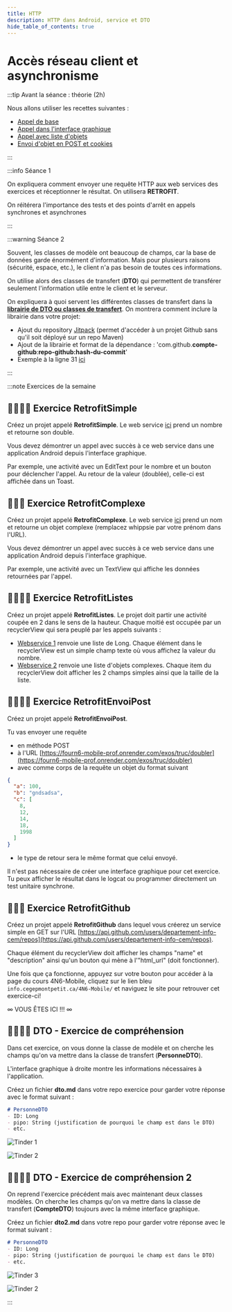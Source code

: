 ```yaml
---
title: HTTP
description: HTTP dans Android, service et DTO
hide_table_of_contents: true
---
```


# Accès réseau client et asynchronisme

<Row>

<Column>

:::tip Avant la séance : théorie (2h)

Nous allons utiliser les recettes suivantes :
- [Appel de base](../recettes/retrofit-01-base)
- [Appel dans l'interface graphique](../recettes/retrofit-02-objet)
- [Appel avec liste d'objets](../recettes/retrofit-03-liste)
- [Envoi d'objet en POST et cookies](../recettes/retrofit-04-cookie)


:::

</Column>

<Column>

:::info Séance 1

On expliquera comment envoyer une requête HTTP aux web services des exercices et réceptionner le résultat. On utilisera **RETROFIT**.

On réitérera l'importance des tests et des points d'arrêt en appels synchrones et asynchrones

:::

:::warning Séance 2

Souvent, les classes de modèle ont beaucoup de champs, car la base de données garde énormément d'information. Mais pour plusieurs raisons (sécurité, espace, etc.), le client n'a pas besoin de toutes ces informations.

On utilise alors des classes de transfert (**DTO**) qui permettent de transférer seulement l'information utile entre le client et le serveur.

On expliquera à quoi servent les différentes classes de transfert dans la **[librairie de DTO ou classes de transfert](https://github.com/departement-info-cem/KickMyB-Library)**. On montrera comment inclure la librairie dans votre projet:

- Ajout du repository [Jitpack](https://jitpack.io/) (permet d'accéder à un projet Github sans qu'il soit déployé sur un repo Maven)
- Ajout de la librairie et format de la dépendance : 'com.github.**compte-github**:**repo-github:hash-du-commit**'
- Exemple à la ligne 31 [ici](https://github.com/departement-info-cem/KickMyB-Server/blob/e0ac94e8d75921f83fd1302ac415cb4c81cb9794/build.gradle#L31)

:::

</Column>

</Row>

:::note Exercices de la semaine

## 👨‍🎓👨‍🎓 Exercice RetrofitSimple
Créez un projet appelé **RetrofitSimple**. Le web service [ici](https://fourn6-mobile-prof.onrender.com/exos/long/double/4) prend un nombre et retourne son double.

Vous devez démontrer un appel avec succès à ce web service dans une application Android depuis l'interface graphique.

Par exemple, une activité avec un EditText pour le nombre et un bouton pour déclencher l'appel. Au retour de la valeur (doublée), celle-ci est affichée dans un Toast.

## 👨‍🎓🤖 Exercice RetrofitComplexe

Créez un projet appelé **RetrofitComplexe**. Le web service [ici](https://fourn6-mobile-prof.onrender.com/exos/truc/complexe?name=whippsie) prend un nom et retourne un objet complexe (remplacez whippsie par votre prénom dans l'URL).

Vous devez démontrer un appel avec succès à ce web service dans une application Android depuis l'interface graphique.

Par exemple, une activité avec un TextView qui affiche les données retournées par l'appel.

## 👨‍🎓👨‍🎓 Exercice RetrofitListes

Créez un projet appelé **RetrofitListes**. Le projet doit partir une activité coupée en 2 dans le sens de la hauteur. Chaque moitié est occupée par un recyclerView qui sera peuplé par les appels suivants :

- [Webservice 1](https://fourn6-mobile-prof.onrender.com/exos/long/list) renvoie une liste de Long. Chaque élément dans le recyclerView est un simple champ texte où vous affichez la valeur du nombre.
- [Webservice 2](https://fourn6-mobile-prof.onrender.com/exos/truc/list) renvoie une liste d'objets complexes. Chaque item du recyclerView doit afficher les 2 champs simples ainsi que la taille de la liste.

## 👨‍🎓👨‍🎓 Exercice RetrofitEnvoiPost

Créez un projet appelé **RetrofitEnvoiPost**.

Tu vas envoyer une requête 
- en méthode POST 
- à l'URL [https://fourn6-mobile-prof.onrender.com/exos/truc/doubler](https://fourn6-mobile-prof.onrender.com/exos/truc/doubler) 
- avec comme corps de la requête un objet du format suivant
```json showLineNumbers
{
  "a": 100,
  "b": "gndsadsa",
  "c": [
    8,
    12,
    14,
    18,
    1998
  ]
}
```
- le type de retour sera le même format que celui envoyé.

Il n'est pas nécessaire de créer une interface graphique pour cet exercice. Tu peux afficher le résultat dans le logcat ou programmer directement un test unitaire synchrone.

## 👨‍🎓🤖 Exercice RetrofitGithub

Créez un projet appelé **RetrofitGithub** dans lequel vous créerez un service simple en GET sur l'URL [https://api.github.com/users/departement-info-cem/repos](https://api.github.com/users/departement-info-cem/repos).

Chaque élément du recyclerView doit afficher les champs "name" et "description" ainsi qu'un bouton qui mène à l'"html_url" (doit fonctionner).

Une fois que ça fonctionne, appuyez sur votre bouton pour accéder à la page du cours 4N6-Mobile, cliquez sur le lien bleu `info.cegepmontpetit.ca/4N6-Mobile/` et naviguez le site pour retrouver cet exercice-ci!

<span className="mobile-only">∞ VOUS ÊTES ICI !!! ∞</span>

## 👨‍🎓👨‍🎓 DTO - Exercice de compréhension

Dans cet exercice, on vous donne la classe de modèle et on cherche les champs qu'on va mettre dans la classe de transfert (**PersonneDTO**).

L'interface graphique à droite montre les informations nécessaires à l'application.

Créez un fichier **dto.md** dans votre repo exercice pour garder votre réponse avec le format suivant :
```md showLineNumbers
# PersonneDTO
- ID: Long
- pipo: String (justification de pourquoi le champ est dans le DTO)
- etc.
```

<Row>

<Column>

![Tinder 1](_06-http/dto_tinder.png)

</Column>

<Column>

![Tinder 2](_06-http/dto_tinder2.png)

</Column>

</Row>

## 👨‍🎓👨‍🎓 DTO - Exercice de compréhension 2

On reprend l'exercice précédent mais avec maintenant deux classes modèles. On cherche les champs qu'on va mettre dans la classe de transfert (**CompteDTO**) toujours avec la même interface graphique.


Créez un fichier **dto2.md** dans votre repo pour garder votre réponse avec le format suivant :
```md showLineNumbers
# PersonneDTO
- ID: Long
- pipo: String (justification de pourquoi le champ est dans le DTO)
- etc.
```

<Row>

<Column>

![Tinder 3](_06-http/dto_tinder3.png)

</Column>

<Column>

![Tinder 2](_06-http/dto_tinder2.png)

</Column>

</Row>

:::
